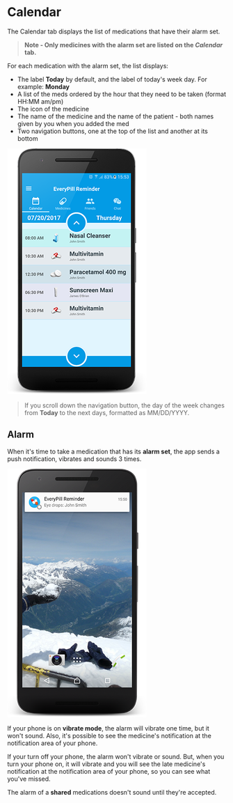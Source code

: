 # Calendar

The Calendar tab displays the list of medications that have their alarm set.

> **Note - Only medicines with the alarm set are listed on the *Calendar* tab.**

For each medication with the alarm set, the list displays:

- The label **Today** by default, and the label of today's week day. For example: **Monday**
- A list of the meds ordered by the hour that they need to be taken (format HH:MM am/pm)
- The icon of the medicine
- The name of the medicine and the name of the patient - both names given by you when you added the med
- Two navigation buttons, one at the top of the list and another at its bottom

![](images/calendar.png)

> If you scroll down the navigation button, the day of the week changes from **Today** to the next days, formatted as MM/DD/YYYY.


## Alarm

When it's time to take a medication that has its **alarm set**, the app sends a push notification, vibrates and sounds 3 times.

![](images/push-alarm.png)

If your phone is on **vibrate mode**, the alarm will vibrate one time, but it won't sound. Also, it's possible to see the medicine's notification at the notification area of your phone.

If your turn off your phone, the alarm won't vibrate or sound. But, when you turn your phone on, it will vibrate and you will see the late medicine's notification at the notification area of your phone, so you can see what you've missed.

The alarm of a **shared** medications doesn't sound until they're accepted.